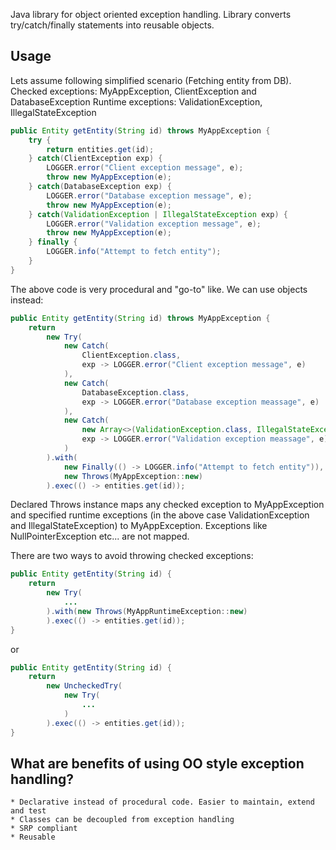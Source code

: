 Java library for object oriented exception handling.
Library converts try/catch/finally statements into reusable objects.

## Usage

Lets assume following simplified scenario (Fetching entity from DB).
Checked exceptions: MyAppException, ClientException and DatabaseException
Runtime exceptions: ValidationException, IllegalStateException
```java
public Entity getEntity(String id) throws MyAppException {
    try {
        return entities.get(id);
    } catch(ClientException exp) {
        LOGGER.error("Client exception message", e);
        throw new MyAppException(e);
    } catch(DatabaseException exp) {
        LOGGER.error("Database exception message", e);
        throw new MyAppException(e);
    } catch(ValidationException | IllegalStateException exp) {
        LOGGER.error("Validation exception message", e);
        throw new MyAppException(e);
    } finally {
        LOGGER.info("Attempt to fetch entity");
    }
}
```
The above code is very procedural and "go-to" like.
We can use objects instead:
```java
public Entity getEntity(String id) throws MyAppException {
    return
        new Try(
            new Catch(
                ClientException.class,
                exp -> LOGGER.error("Client exception message", e)
            ),
            new Catch(
                DatabaseException.class,
                exp -> LOGGER.error("Database exception meassage", e)
            ),
            new Catch(
                new Array<>(ValidationException.class, IllegalStateException.class),
                exp -> LOGGER.error("Validation exception meassage", e)
            )
        ).with(
            new Finally(() -> LOGGER.info("Attempt to fetch entity")),
            new Throws(MyAppException::new)
        ).exec(() -> entities.get(id));
```
Declared Throws instance maps any checked exception to MyAppException and specified
runtime exceptions (in the above case ValidationException and IllegalStateException) to MyAppException. Exceptions like NullPointerException etc... are not mapped.

There are two ways to avoid throwing checked exceptions:
```java
public Entity getEntity(String id) {
    return
        new Try(
            ...
        ).with(new Throws(MyAppRuntimeException::new)
        ).exec(() -> entities.get(id));
}
```
or
```java
public Entity getEntity(String id) {
    return
        new UncheckedTry(
            new Try(
                ...
            )
        ).exec(() -> entities.get(id));
}
```
## What are benefits of using OO style exception handling?
    * Declarative instead of procedural code. Easier to maintain, extend and test
    * Classes can be decoupled from exception handling
    * SRP compliant
    * Reusable
